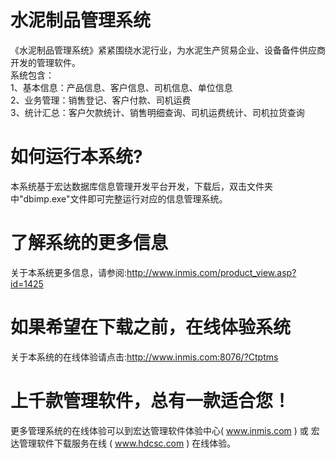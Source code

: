 # 水泥制品管理系统

《水泥制品管理系统》紧紧围绕水泥行业，为水泥生产贸易企业、设备备件供应商开发的管理软件。  
系统包含：   
1、基本信息：产品信息、客户信息、司机信息、单位信息   
2、业务管理：销售登记、客户付款、司机运费   
3、统计汇总：客户欠款统计、销售明细查询、司机运费统计、司机拉货查询   

# 如何运行本系统?

本系统基于宏达数据库信息管理开发平台开发，下载后，双击文件夹中"dbimp.exe"文件即可完整运行对应的信息管理系统。

# 了解系统的更多信息

关于本系统更多信息，请参阅:http://www.inmis.com/product_view.asp?id=1425

# 如果希望在下载之前，在线体验系统

关于本系统的在线体验请点击:http://www.inmis.com:8076/?Ctptms

# 上千款管理软件，总有一款适合您！

更多管理系统的在线体验可以到宏达管理软件体验中心( www.inmis.com ) 或 宏达管理软件下载服务在线 ( www.hdcsc.com ) 在线体验。

